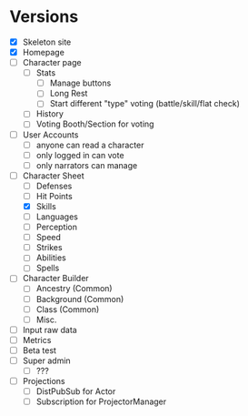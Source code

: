 # Versions

- [X] Skeleton site
- [X] Homepage
- [ ] Character page
  - [ ] Stats
    - [ ] Manage buttons
    - [ ] Long Rest
    - [ ] Start different "type" voting (battle/skill/flat check)
  - [ ] History
  - [ ] Voting Booth/Section for voting
- [ ] User Accounts
  - [ ] anyone can read a character
  - [ ] only logged in can vote
  - [ ] only narrators can manage
- [ ] Character Sheet
  - [ ] Defenses
  - [ ] Hit Points
  - [X] Skills
  - [ ] Languages
  - [ ] Perception
  - [ ] Speed
  - [ ] Strikes
  - [ ] Abilities
  - [ ] Spells
- [ ] Character Builder
  - [ ] Ancestry (Common)
  - [ ] Background (Common)
  - [ ] Class (Common)
  - [ ] Misc.
- [ ] Input raw data
- [ ] Metrics
- [ ] Beta test
- [ ] Super admin
  - [ ] ???
- [ ] Projections
  - [ ] DistPubSub for Actor
  - [ ] Subscription for ProjectorManager